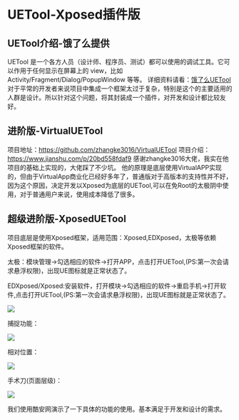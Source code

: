 # UETool-Xposed插件版
## UETool介绍-饿了么提供
UETool 是一个各方人员（设计师、程序员、测试）都可以使用的调试工具。它可以作用于任何显示在屏幕上的 view，比如 Activity/Fragment/Dialog/PopupWindow 等等。
详细资料请看：[饿了么UETool](https://github.com/eleme/UETool)
对于平常的开发者来说项目中集成一个框架太过于复杂，特别是这个的主要适用的人群是设计。所以针对这个问题，将其封装成一个插件，对开发和设计都比较友好。

## 进阶版-VirtualUETool
项目地址：https://github.com/zhangke3016/VirtualUETool
项目介绍：https://www.jianshu.com/p/20bd558fdaf9
感谢zhangke3016大佬，我实在他项目的基础上实现的，大佬踩了不少坑。
他的原理是底层使用VirtualAPP实现的，但由于VirtualApp商业化已经好多年了，普通版对于高版本的支持性并不好，因为这个原因，决定开发以Xposed为底层的UETool,可以在免Root的太极阴中使用，对于普通用户来说，使用成本降低了很多。

## 超级进阶版-XposedUETool
项目底层是使用Xposed框架，适用范围：Xposed,EDXposed，太极等依赖Xposed框架的软件。

太极：模块管理->勾选相应的软件->打开APP，点击打开UETool,(PS:第一次会请求悬浮权限)，出现UE图标就是正常状态了。

EDXposed/Xposed:安装软件，打开模块->勾选相应的软件->重启手机->打开软件,点击打开UETool,(PS:第一次会请求悬浮权限)，出现UE图标就是正常状态了。

![](https://github.com/longshihan1/XposedUETool/blob/master/image/image-20200524214435404.png)

捕捉功能：

![](https://github.com/longshihan1/XposedUETool/blob/master/image/image-20200524214726294.png)

相对位置：

![](https://github.com/longshihan1/XposedUETool/blob/master/image/image-20200524214837975.png)

手术刀(页面层级)：

![](https://github.com/longshihan1/XposedUETool/blob/master/image/image-20200524214959821.png)

我们使用酷安网演示了一下具体的功能的使用。基本满足于开发和设计的需求。
